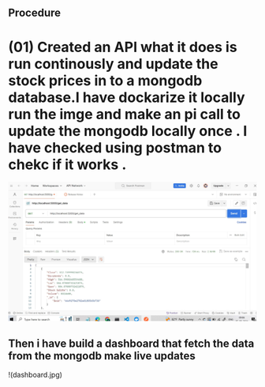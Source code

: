 ## Procedure

# (01) Created an API what it does is run continously and update the stock prices in to a mongodb database.I have dockarize it locally run the imge and make an pi call to update the mongodb locally once . I have checked using postman to chekc if it works .

![postman image](postman.jpg)

## Then i have build a dashboard that fetch the data from the mongodb make live updates

!(dashboard.jpg)
